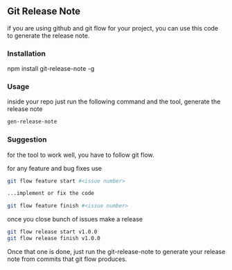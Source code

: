 ## Git Release Note

if you are using github and git flow for your project, you can use this code to generate the release note.

### Installation

npm install git-release-note -g

### Usage

inside your repo just run the following command and the tool, generate the release note

```bash
gen-release-note
```

### Suggestion

for the tool to work well, you have to follow git flow.

for any feature and bug fixes use

```bash
git flow feature start #<issue number>

...implement or fix the code

git flow feature finish #<issue number>
```

once you close bunch of issues make a release

```bash
git flow release start v1.0.0
git flow release finish v1.0.0
```

Once that one is done, just run the git-release-note to generate your release note from commits that git flow produces.
